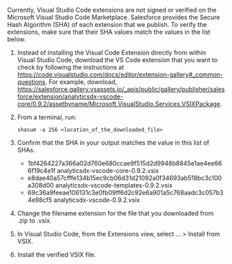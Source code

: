 Currently, Visual Studio Code extensions are not signed or verified on the
Microsoft Visual Studio Code Marketplace. Salesforce provides the Secure Hash
Algorithm (SHA) of each extension that we publish. To verify the extensions,
make sure that their SHA values match the values in the list below.

1. Instead of installing the Visual Code Extension directly from within Visual
   Studio Code, download the VS Code extension that you want to check by
   following the instructions at
   https://code.visualstudio.com/docs/editor/extension-gallery#_common-questions.
   For example, download,
   https://salesforce.gallery.vsassets.io/_apis/public/gallery/publisher/salesforce/extension/analyticsdx-vscode-core/0.9.2/assetbyname/Microsoft.VisualStudio.Services.VSIXPackage.

2. From a terminal, run:

    `shasum -a 256 <location_of_the_downloaded_file>`

3. Confirm that the SHA in your output matches the value in this list of SHAs.

   - 1bf4264227a366a02d760e680ccae9f515d2d9948b8845e1ae4ee666f19c4e1f  analyticsdx-vscode-core-0.9.2.vsix
   - e8dae40a57cfffe134b15ec9cb06d31d21092a0f34693ab518bc3c100a308d00  analyticsdx-vscode-templates-0.9.2.vsix
   - 69c36a9feeae106131c3e0fb09ff6d2c92e6a901a5c768aadc3c057b34e98cf5  analyticsdx-vscode-0.9.2.vsix


4. Change the filename extension for the file that you downloaded from .zip to
.vsix.

5. In Visual Studio Code, from the Extensions view, select ... > Install from
VSIX.

6. Install the verified VSIX file.

